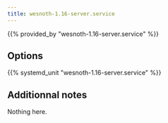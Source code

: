 ```yaml
---
title: wesnoth-1.16-server.service
---
```


{{% provided_by "wesnoth-1.16-server.service" %}}

## Options

{{% systemd_unit "wesnoth-1.16-server.service" %}}

## Additionnal notes

Nothing here.